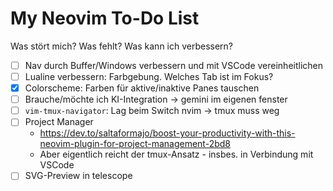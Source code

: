 # My Neovim To-Do List

Was stört mich? Was fehlt? Was kann ich verbessern?

- [ ] Nav durch Buffer/Windows verbessern und mit VSCode vereinheitlichen
- [ ] Lualine verbessern: Farbgebung. Welches Tab ist im Fokus?
- [x] Colorscheme: Farben für aktive/inaktive Panes tauschen
- [ ] Brauche/möchte ich KI-Integration -> gemini im eigenen fenster
- [ ] `vim-tmux-navigator`: Lag beim Switch nvim -> tmux muss weg
- [ ] Project Manager
  - <https://dev.to/saltaformajo/boost-your-productivity-with-this-neovim-plugin-for-project-management-2bd8>
  - Aber eigentlich reicht der tmux-Ansatz - insbes. in Verbindung mit VSCode
- [ ] SVG-Preview in telescope
